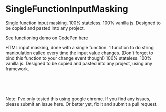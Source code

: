 # SingleFunctionInputMasking
Single function input masking. 100% stateless. 100% vanilla js.  Designed to be copied and pasted into any project. 

See functioning demo on CodePen [here](https://codepen.io/mgscuteri/pen/VwYmPGO)

HTML input masking, done with a single function.  1 function to do string manipulation called every time the input value changes. (Don't forget to bind this function to your change event though!)  100% stateless. 100% vanilla js.  Designed to be copied and pasted into any project, using any framework.

<br>
<br>
<br>

Note: I've only tested this using google chrome.  If you find any issues, please submit an issue here.  Or better yet, fix it and submit a pull request. 
